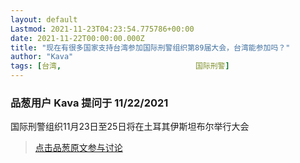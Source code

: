 ```yaml
---
layout: default
Lastmod: 2021-11-23T04:23:54.775786+00:00
date: 2021-11-22T00:00:00.000Z
title: "现在有很多国家支持台湾参加国际刑警组织第89届大会，台湾能参加吗？"
author: "Kava"
tags: [台湾,								国际刑警]
---
```



### 品葱用户 **Kava** 提问于 11/22/2021
    
国际刑警组织11月23日至25日将在土耳其伊斯坦布尔举行大会
    
                





> [点击品葱原文参与讨论](https://pincong.rocks/question/43141)

